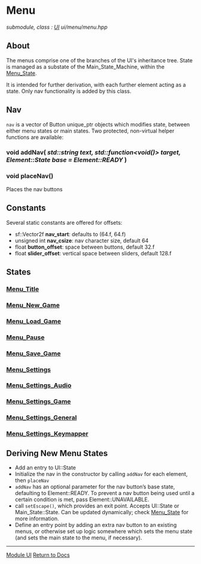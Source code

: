 # Menu
*submodule, class : [UI](../ui.md)*
*ui/menu/menu.hpp*

## About
The menus comprise one of the branches of the UI's inheritance tree. State is managed as a substate of the Main_State_Machine, within the [Menu_State](../../engine/shell/menu_state.md).

It is intended for further derivation, with each further element acting as a state. Only nav functionality is added by this class.

## Nav
`nav` is a vector of Button unique_ptr objects which modifies state, between either menu states or main states. Two protected, non-virtual helper functions are available:

### void addNav( *std::string text, std::function<void()> target, Element::State base = Element::READY* )

### void placeNav()
Places the nav buttons 

## Constants
Several static constants are offered for offsets:
- sf::Vector2f **nav_start**: defaults to (64.f, 64.f)
- unsigned int **nav_csize**: nav character size, default 64
- float **button_offset**: space between buttons, default 32.f
- float **slider_offset**: vertical space between sliders, default 128.f

## States

### [Menu_Title](menu_title.md)

### [Menu_New_Game](menu_new_game.md)

### [Menu_Load_Game](menu_load_game.md)

### [Menu_Pause](menu_pause.md)

### [Menu_Save_Game](menu_save_game.md)

### [Menu_Settings](menu_settings.md)

### [Menu_Settings_Audio](menu_settings_audio.md)

### [Menu_Settings_Game](menu_settings_game.md)

### [Menu_Settings_General](menu_settings_general.md)

### [Menu_Settings_Keymapper](menu_settings_keymapper.md)

## Deriving New Menu States
- Add an entry to UI::State
- Initialize the nav in the constructor by calling `addNav` for each element, then `placeNav`
- `addNav` has an optional parameter for the nav button’s base state, defaulting to Element::READY. To prevent a nav button being used until a certain condition is met, pass Element::UNAVAILABLE.
- call `setEscape()`, which provides an exit point. Accepts UI::State or Main_State::State. Can be updated dynamically; check [Menu_State](../../engine/shell/menu_state.md) for more information.
- Define an entry point by adding an extra nav button to an existing menus, or otherwise set up logic somewhere which sets the menu state (and sets the main state to the menu, if necessary).

---

[Module UI](../ui.md)
[Return to Docs](../../docs.md)